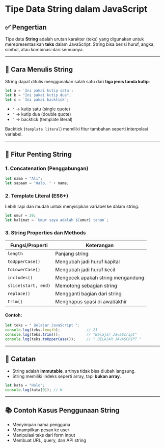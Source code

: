 # Tipe Data String dalam JavaScript

## ✅ Pengertian
Tipe data **String** adalah urutan karakter (teks) yang digunakan untuk merepresentasikan **teks** dalam JavaScript. String bisa berisi huruf, angka, simbol, atau kombinasi dari semuanya.

---

## 🧾 Cara Menulis String
String dapat ditulis menggunakan salah satu dari **tiga jenis tanda kutip**:

```js
let a = 'Ini pakai kutip satu';
let b = "Ini pakai kutip dua";
let c = `Ini pakai backtick`;
```

- `'` → kutip satu (single quote)
- `"` → kutip dua (double quote)
- `` ` `` → backtick (template literal)

Backtick (`template literal`) memiliki fitur tambahan seperti interpolasi variabel.

---

## 🧩 Fitur Penting String

### 1. Concatenation (Penggabungan)
```js
let nama = "Ali";
let sapaan = "Halo, " + nama;
```

### 2. Template Literal (ES6+)
Lebih rapi dan mudah untuk menyisipkan variabel ke dalam string.

```js
let umur = 20;
let kalimat = `Umur saya adalah ${umur} tahun`;
```

### 3. String Properties dan Methods

| Fungsi/Properti      | Keterangan                         |
|----------------------|------------------------------------|
| `length`             | Panjang string                     |
| `toUpperCase()`      | Mengubah jadi huruf kapital        |
| `toLowerCase()`      | Mengubah jadi huruf kecil          |
| `includes()`         | Mengecek apakah string mengandung |
| `slice(start, end)`  | Memotong sebagian string           |
| `replace()`          | Mengganti bagian dari string       |
| `trim()`             | Menghapus spasi di awal/akhir      |

#### Contoh:
```js
let teks = " Belajar JavaScript ";
console.log(teks.length);            // 21
console.log(teks.trim());            // "Belajar JavaScript"
console.log(teks.toUpperCase());     // " BELAJAR JAVASCRIPT "
```

---

## 📌 Catatan
- String adalah **immutable**, artinya tidak bisa diubah langsung.
- String memiliki indeks seperti array, tapi **bukan array**.

```js
let kata = "Halo";
console.log(kata[0]); // H
```

---

## 📚 Contoh Kasus Penggunaan String
- Menyimpan nama pengguna
- Menampilkan pesan ke user
- Manipulasi teks dari form input
- Membuat URL, query, dan API string
